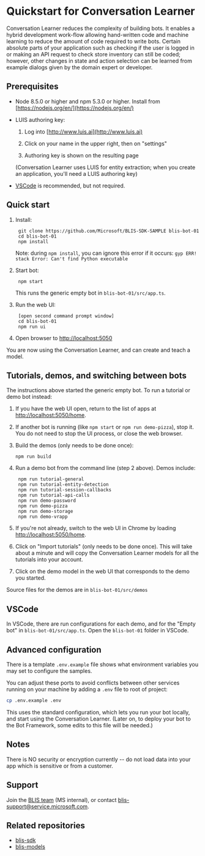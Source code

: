 # Quickstart for Conversation Learner

Conversation Learner reduces the complexity of building bots.  It enables a hybrid development work-flow allowing hand-written code and machine learning to reduce the amount of code required to write bots.  Certain absolute parts of your application such as checking if the user is logged in or making an API request to check store inventory can still be coded; however, other changes in state and action selection can be learned from example dialogs given by the domain expert or developer.


## Prerequisites

- Node 8.5.0 or higher and npm 5.3.0 or higher.  Install from [https://nodejs.org/en/](https://nodejs.org/en/)
  
- LUIS authoring key:

  1. Log into [http://www.luis.ai](http://www.luis.ai)

  2. Click on your name in the upper right, then on "settings"

  3. Authoring key is shown on the resulting page

  (Conversation Learner uses LUIS for entity extraction; when you create an application, you'll need a LUIS authoring key)

- [VSCode](https://code.visualstudio.com/) is recommended, but not required.

## Quick start 

1. Install:
  
		git clone https://github.com/Microsoft/BLIS-SDK-SAMPLE blis-bot-01
		cd blis-bot-01
		npm install


    Note: during `npm install`, you can ignore this error if it occurs: `gyp ERR! stack Error: Can't find Python executable`

2. Start bot:


    	npm start


    This runs the generic empty bot in ``blis-bot-01/src/app.ts``.

3. Run the web UI:

		[open second command prompt window]
		cd blis-bot-01
		npm run ui
	  

4. Open browser to [http://localhost:5050](http://localhost:5050) 

You are now using the Conversation Learner, and can create and teach a model. 

## Tutorials, demos, and switching between bots

The instructions above started the generic empty bot.  To run a tutorial or demo bot instead:

1. If you have the web UI open, return to the list of apps at [http://localhost:5050/home](http://localhost:5050/home).
    
2. If another bot is running (like `npm start` or `npm run demo-pizza`), stop it.  You do not need to stop the UI process, or close the web browser.

3. Build the demos (only needs to be done once):

	  ```
	 npm run build
	  ```

4. Run a demo bot from the command line (step 2 above).  Demos include:

		npm run tutorial-general
		npm run tutorial-entity-detection
		npm run tutorial-session-callbacks
		npm run tutorial-api-calls
		npm run demo-password
		npm run demo-pizza
		npm run demo-storage
		npm run demo-vrapp

5. If you're not already, switch to the web UI in Chrome by loading [http://localhost:5050/home](http://localhost:5050/home). 

6. Click on "Import tutorials" (only needs to be done once).  This will take about a minute and will copy the Conversation Learner models for all the tutorials into your account.

7. Click on the demo model in the web UI that corresponds to the demo you started.

Source files for the demos are in `blis-bot-01/src/demos`

## VSCode

In VSCode, there are run configurations for each demo, and for the "Empty bot" in ``blis-bot-01/src/app.ts``.  Open the `blis-bot-01` folder in VSCode.

## Advanced configuration

There is a template `.env.example` file shows what environment variables you may set to configure the samples.

You can adjust these ports to avoid conflicts between other services running on your machine by adding a `.env` file to root of project:

```bash
cp .env.example .env
```

This uses the standard configuration, which lets you run your bot locally, and start using the Conversation Learner.  (Later on, to deploy your bot to the Bot Framework, some edits to this file will be needed.)

## Notes

There is NO security or encryption currently -- do not load data into your app which is sensitive or from a customer.

## Support

Join the [BLIS team](https://microsoft-my.sharepoint.com/:v:/p/jawillia/ESlfaljCPbpPlDzmkAhCQbkBdUxsN33eBOf2RycKMiB-Xw?e=SVFmYA) (MS internal), or contact blis-support@service.microsoft.com.

## Related repositories

- [blis-sdk](https://github.com/Microsoft/BLIS-SDK)
- [blis-models](https://github.com/Microsoft/BLIS-MODELS)
